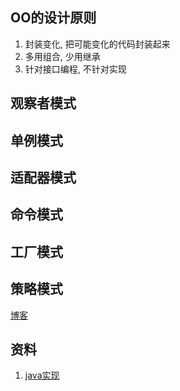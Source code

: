 ## OO的设计原则

1. 封装变化, 把可能变化的代码封装起来
2. 多用组合, 少用继承
3. 针对接口编程, 不针对实现

## 观察者模式

## 单例模式

## 适配器模式

## 命令模式

## 工厂模式

## 策略模式

[博客](https://blog.csdn.net/lmj623565791/article/details/24116745)

## 资料

1. [java实现](https://github.com/iluwatar/java-design-patterns)